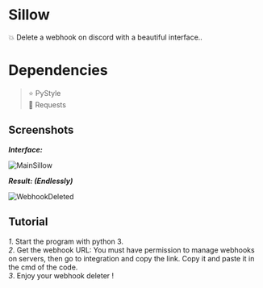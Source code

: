 # Sillow
💥 Delete a webhook on discord with a beautiful interface..

# Dependencies

> ⭐️ PyStyle  
> 🌙 Requests  

## Screenshots

***Interface:***

![MainSillow](https://user-images.githubusercontent.com/101132662/158011855-7d6e5f64-b721-40b2-ac17-dd3919960824.PNG)

***Result: (Endlessly)***

![WebhookDeleted](https://user-images.githubusercontent.com/101132662/158011926-23a2670b-c285-45bd-a0cc-bbe1723f76c0.PNG)

## Tutorial

*1*. Start the program with python 3.  
*2*. Get the webhook URL: You must have permission to manage webhooks on servers, then go to integration and copy the link. Copy it and paste it in the cmd of the code.  
*3*. Enjoy your webhook deleter !  

